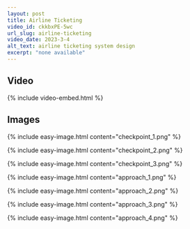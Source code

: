 ```yaml
---
layout: post
title: Airline Ticketing
video_id: ckkbxPE-5wc
url_slug: airline-ticketing
video_date: 2023-3-4
alt_text: airline ticketing system design
excerpt: "none available"
---
```



## Video

{% include video-embed.html %}


## Images

{% include easy-image.html content="checkpoint_1.png" %}

{% include easy-image.html content="checkpoint_2.png" %}

{% include easy-image.html content="checkpoint_3.png" %}

{% include easy-image.html content="approach_1.png" %}

{% include easy-image.html content="approach_2.png" %}

{% include easy-image.html content="approach_3.png" %}

{% include easy-image.html content="approach_4.png" %}

